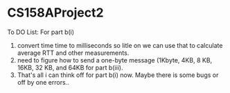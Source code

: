 CS158AProject2
==============
To DO List: 
For part b(i)
1) convert time time to milliseconds so litle on we can use that to calculate average RTT and other measurements.
2) need to figure how to send a one-byte message (1Kbyte, 4KB, 8 KB, 16KB, 32 KB, and 64KB for part b(iii).
3) That's all i can think off for part b(i) now. Maybe there is some bugs or off by one errors..

